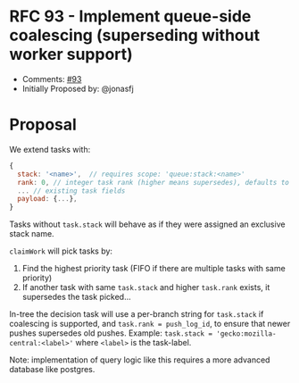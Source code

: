 # RFC 93 - Implement queue-side coalescing (superseding without worker support)
* Comments: [#93](https://api.github.com/repos/taskcluster/taskcluster-rfcs/issues/93)
* Initially Proposed by: @jonasfj

# Proposal
We extend tasks with:
```js
{
  stack: '<name>',  // requires scope: 'queue:stack:<name>'
  rank: 0, // integer task rank (higher means supersedes), defaults to zero
  ... // existing task fields
  payload: {...},
}
```

Tasks without `task.stack` will behave as if they were assigned an exclusive stack name.

`claimWork` will pick tasks by:
 1) Find the highest priority task (FIFO if there are multiple tasks with same priority)
 2) If another task with same `task.stack` and higher `task.rank` exists, it supersedes the task picked...

In-tree the decision task will use a per-branch string for `task.stack` if coalescing is supported, and `task.rank = push_log_id`, to ensure that newer pushes supersedes old pushes. 
Example: `task.stack = 'gecko:mozilla-central:<label>'` where `<label>` is the task-label.

Note: implementation of query logic like this requires a more advanced database like postgres.
